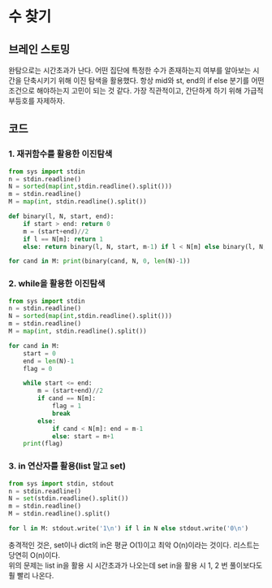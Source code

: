 # 수 찾기


## 브레인 스토밍

완탐으로는 시간초과가 난다. 어떤 집단에 특정한 수가 존재하는지 여부를 알아보는 시간을 단축시키기 위해 이진 탐색을 활용했다. 항상 mid와 st, end의 if else 분기를 어떤 조건으로 해야하는지 고민이 되는 것 같다. 가장 직관적이고, 간단하게 하기 위해 가급적 부등호를 자제하자.


## 코드

### 1. 재귀함수를 활용한 이진탐색
```python
from sys import stdin
n = stdin.readline()
N = sorted(map(int,stdin.readline().split()))
m = stdin.readline()
M = map(int, stdin.readline().split())

def binary(l, N, start, end):
    if start > end: return 0
    m = (start+end)//2
    if l == N[m]: return 1
    else: return binary(l, N, start, m-1) if l < N[m] else binary(l, N, m+1, end)

for cand in M: print(binary(cand, N, 0, len(N)-1))
```

### 2. while을 활용한 이진탐색
```python
from sys import stdin
n = stdin.readline()
N = sorted(map(int,stdin.readline().split()))
m = stdin.readline()
M = map(int, stdin.readline().split())

for cand in M:
    start = 0
    end = len(N)-1
    flag = 0

    while start <= end:
        m = (start+end)//2
        if cand == N[m]:
            flag = 1
            break
        else: 
            if cand < N[m]: end = m-1
            else: start = m+1
    print(flag)
```

### 3. in 연산자를 활용(list 말고 set)
```python
from sys import stdin, stdout
n = stdin.readline()
N = set(stdin.readline().split())
m = stdin.readline()
M = stdin.readline().split()

for l in M: stdout.write('1\n') if l in N else stdout.write('0\n')
```

충격적인 것은, set이나 dict의 in은 평균 O(1)이고 최악 O(n)이라는 것이다. 리스트는 당연히 O(n)이다.  
위의 문제는 list in을 활용 시 시간초과가 나오는데 set in을 활용 시 1, 2 번 풀이보다도 훨 빨리 나온다.
